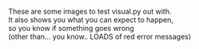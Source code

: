 These are some images to test visual.py out with.  
It also shows you what you can expect to happen,  
so you know if something goes wrong  
(other than... you know.. LOADS of red error messages) 
